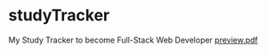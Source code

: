 # studyTracker
My Study Tracker to become Full-Stack Web Developer
[preview.pdf](https://github.com/simpliweb/studyTracker/files/6460811/preview.pdf)
